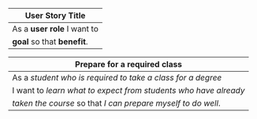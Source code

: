 |       User Story Title       |
|------------------------------|
| As a **user role** I want to |
| **goal** so that **benefit**.|

|                  Prepare for a required class                   |
|-----------------------------------------------------------------|
| As a *student who is required to take a class for a degree*     |
| I want to *learn what to expect from students who have already* |
| *taken the course* so that *I can prepare myself to do well*.   |
